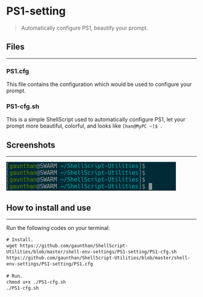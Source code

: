 # PS1-setting
> Automatically configure PS1, beautify your prompt.  

## Files
---

### PS1.cfg
This file contains the configuration which would be used to configure your prompt.
 
### PS1-cfg.sh
This is a simple ShellScript used to automatically configure PS1, let your prompt more beautiful, colorful, and looks like `[han@MyPC ~]$ `.

## Screenshots
---

![](./Screenshot-1.png)


## How to install and use
---

Run the following codes on your terminal:
	
	# Install.
	wget https://github.com/gaunthan/ShellScript-Utilities/blob/master/shell-env-settings/PS1-setting/PS1-cfg.sh https://github.com/gaunthan/ShellScript-Utilities/blob/master/shell-env-settings/PS1-setting/PS1.cfg
		
	# Run.
	chmod u+x ./PS1-cfg.sh
	./PS1-cfg.sh

